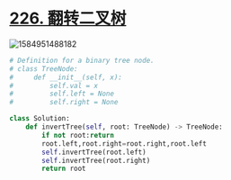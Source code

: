 # [226. 翻转二叉树](https://leetcode-cn.com/problems/invert-binary-tree/)

![1584951488182](C:\Users\75043\AppData\Roaming\Typora\typora-user-images\1584951488182.png)

```python
# Definition for a binary tree node.
# class TreeNode:
#     def __init__(self, x):
#         self.val = x
#         self.left = None
#         self.right = None

class Solution:
    def invertTree(self, root: TreeNode) -> TreeNode:
        if not root:return 
        root.left,root.right=root.right,root.left
        self.invertTree(root.left)
        self.invertTree(root.right)
        return root
```

